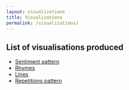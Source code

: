 ```yaml
---
layout: visualizations
title: Visualizations
permalink: /visualizations/
---
```


## List of visualisations produced

* <a href="{{ site.baseurl }}/sentiment-pattern/">Sentiment pattern</a>
* <a href="{{ site.baseurl }}/rhymes/">Rhymes</a>
* <a href="{{ site.baseurl }}/lines/">Lines</a>
* <a href="{{ site.baseurl }}/repetitions-pattern/">Repetitions pattern</a>


